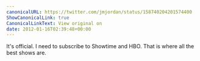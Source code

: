 ```yaml
---
canonicalURL: https://twitter.com/jmjordan/status/158740204201574400
ShowCanonicalLink: true
CanonicalLinkText: View original on
date: 2012-01-16T02:39:48+00:00
---
```

It's official. I need to subscribe to Showtime and HBO. That is where all the best shows are.